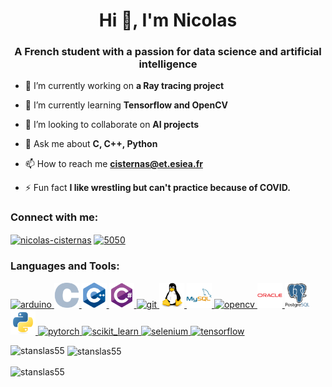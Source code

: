 <h1 align="center">Hi 👋, I'm Nicolas</h1>
<h3 align="center">A French student with a passion for data science and artificial intelligence</h3>

- 🔭 I’m currently working on **a Ray tracing project**

- 🌱 I’m currently learning **Tensorflow and OpenCV**

- 👯 I’m looking to collaborate on **AI projects**

- 💬 Ask me about **C, C++, Python**

- 📫 How to reach me **cisternas@et.esiea.fr**

- ⚡ Fun fact **I like wrestling but can't practice because of COVID.**

<h3 align="left">Connect with me:</h3>
<p align="left">
<a href="https://linkedin.com/in/nicolas-cisternas" target="blank"><img align="center" src="https://cdn.jsdelivr.net/npm/simple-icons@3.0.1/icons/linkedin.svg" alt="nicolas-cisternas" height="30" width="40" /></a>
<a href="https://discord.gg/Stanislas#5050" target="blank"><img align="center" src="https://cdn.jsdelivr.net/npm/simple-icons@3.0.1/icons/discord.svg" alt="5050" height="30" width="40" /></a>  
</p>

<h3 align="left">Languages and Tools:</h3>
<p align="left"> <a href="https://www.arduino.cc/" target="_blank"> <img src="https://cdn.worldvectorlogo.com/logos/arduino-1.svg" alt="arduino" width="40" height="40"/> </a> <a href="https://www.cprogramming.com/" target="_blank"> <img src="https://raw.githubusercontent.com/devicons/devicon/master/icons/c/c-original.svg" alt="c" width="40" height="40"/> </a> <a href="https://www.w3schools.com/cpp/" target="_blank"> <img src="https://raw.githubusercontent.com/devicons/devicon/master/icons/cplusplus/cplusplus-original.svg" alt="cplusplus" width="40" height="40"/> </a> <a href="https://www.w3schools.com/cs/" target="_blank"> <img src="https://raw.githubusercontent.com/devicons/devicon/master/icons/csharp/csharp-original.svg" alt="csharp" width="40" height="40"/> </a> <a href="https://git-scm.com/" target="_blank"> <img src="https://www.vectorlogo.zone/logos/git-scm/git-scm-icon.svg" alt="git" width="40" height="40"/> </a> <a href="https://www.linux.org/" target="_blank"> <img src="https://raw.githubusercontent.com/devicons/devicon/master/icons/linux/linux-original.svg" alt="linux" width="40" height="40"/> </a> <a href="https://www.mysql.com/" target="_blank"> <img src="https://raw.githubusercontent.com/devicons/devicon/master/icons/mysql/mysql-original-wordmark.svg" alt="mysql" width="40" height="40"/> </a> <a href="https://opencv.org/" target="_blank"> <img src="https://www.vectorlogo.zone/logos/opencv/opencv-icon.svg" alt="opencv" width="40" height="40"/> </a> <a href="https://www.oracle.com/" target="_blank"> <img src="https://raw.githubusercontent.com/devicons/devicon/master/icons/oracle/oracle-original.svg" alt="oracle" width="40" height="40"/> </a> <a href="https://www.postgresql.org" target="_blank"> <img src="https://raw.githubusercontent.com/devicons/devicon/master/icons/postgresql/postgresql-original-wordmark.svg" alt="postgresql" width="40" height="40"/> </a> <a href="https://www.python.org" target="_blank"> <img src="https://raw.githubusercontent.com/devicons/devicon/master/icons/python/python-original.svg" alt="python" width="40" height="40"/> </a> <a href="https://pytorch.org/" target="_blank"> <img src="https://www.vectorlogo.zone/logos/pytorch/pytorch-icon.svg" alt="pytorch" width="40" height="40"/> </a> <a href="https://scikit-learn.org/" target="_blank"> <img src="https://upload.wikimedia.org/wikipedia/commons/0/05/Scikit_learn_logo_small.svg" alt="scikit_learn" width="40" height="40"/> </a> <a href="https://www.selenium.dev" target="_blank"> <img src="https://raw.githubusercontent.com/detain/svg-logos/780f25886640cef088af994181646db2f6b1a3f8/svg/selenium-logo.svg" alt="selenium" width="40" height="40"/> </a> <a href="https://www.tensorflow.org" target="_blank"> <img src="https://www.vectorlogo.zone/logos/tensorflow/tensorflow-icon.svg" alt="tensorflow" width="40" height="40"/> </a> </p>

<p><img align="left" src="https://github-readme-stats.vercel.app/api/top-langs?username=stanslas55&show_icons=true&locale=en&layout=compact" alt="stanslas55" /></p>

<p>&nbsp;<img align="center" src="https://github-readme-stats.vercel.app/api?username=stanslas55&show_icons=true&locale=en" alt="stanslas55" /></p>

<p><img align="center" src="https://github-readme-streak-stats.herokuapp.com/?user=stanslas55&" alt="stanslas55" /></p>
